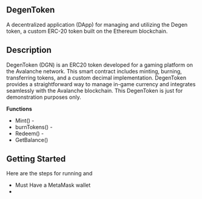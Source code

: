 ## DegenToken

A decentralized application (DApp) for managing and utilizing the Degen token, a custom ERC-20 token built on the Ethereum blockchain.

## Description
DegenToken (DGN) is an ERC20 token developed for a gaming platform on the Avalanche network. This smart contract includes minting, burning, transferring tokens, and a custom decimal implementation. 
DegenToken provides a straightforward way to manage in-game currency and integrates seamlessly with the Avalanche blockchain. This DegenToken is just for demonstration purposes only.

**Functions**
- Mint() -
- burnTokens() - 
- Redeem() -
- GetBalance()

## Getting Started
Here are the steps for running and 
- Must Have a MetaMask wallet
- 
